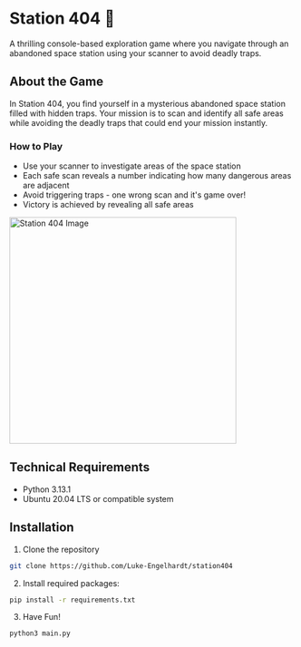 # Station 404 🚀
    

A thrilling console-based exploration game where you navigate through an abandoned space station using your scanner to avoid deadly traps.

## About the Game

In Station 404, you find yourself in a mysterious abandoned space station filled with hidden traps. Your mission is to  scan and identify all safe areas while avoiding the deadly traps that could end your mission instantly.


### How to Play

- Use your scanner to investigate areas of the space station
- Each safe scan reveals a number indicating how many dangerous areas are adjacent
- Avoid triggering traps - one wrong scan and it's game over!
- Victory is achieved by revealing all safe areas

<img src="https://github.com/user-attachments/assets/2402336b-830a-4012-bb27-bdd60330ac0b" width="400" alt="Station 404 Image">

## Technical Requirements

- Python 3.13.1
- Ubuntu 20.04 LTS or compatible system

## Installation

1. Clone the repository
```bash
git clone https://github.com/Luke-Engelhardt/station404
```

2. Install required packages:
```bash
pip install -r requirements.txt
```
3. Have Fun!
```bash
python3 main.py
```